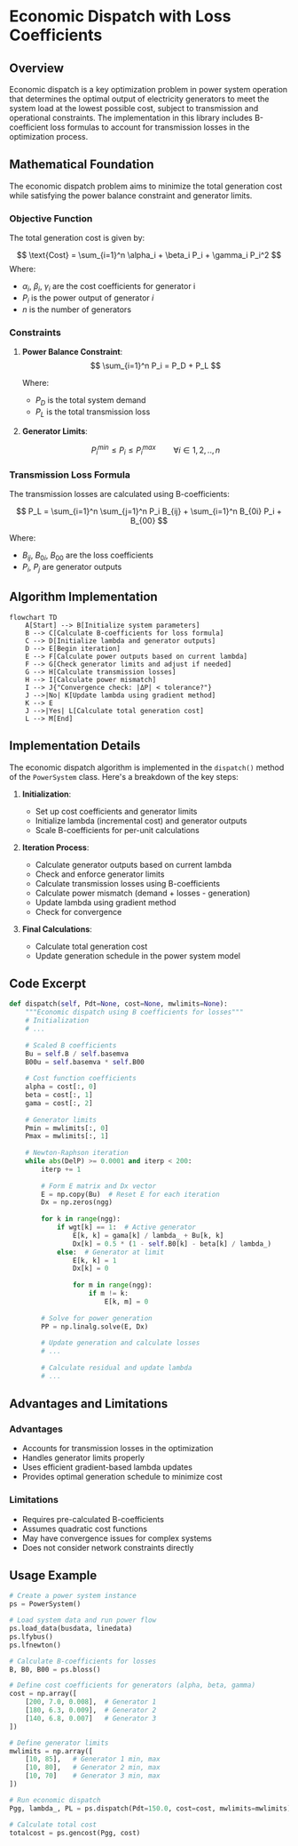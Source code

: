 # Economic Dispatch with Loss Coefficients

## Overview

Economic dispatch is a key optimization problem in power system operation that determines the optimal output of electricity generators to meet the system load at the lowest possible cost, subject to transmission and operational constraints. The implementation in this library includes B-coefficient loss formulas to account for transmission losses in the optimization process.

## Mathematical Foundation

The economic dispatch problem aims to minimize the total generation cost while satisfying the power balance constraint and generator limits.

### Objective Function

The total generation cost is given by:

$$
\text{Cost} = \sum_{i=1}^n \alpha_i + \beta_i P_i + \gamma_i P_i^2
$$
Where:
- $\alpha_i$, $\beta_i$, $\gamma_i$ are the cost coefficients for generator i
- $P_i$ is the power output of generator $i$
- $n$ is the number of generators

### Constraints

1. **Power Balance Constraint**:
   $$
   \sum_{i=1}^n P_i = P_D + P_L
   $$

   Where:
   - $P_D$ is the total system demand
   - $P_L$ is the total transmission loss

2. **Generator Limits**:
   
   $$
   P_i^{min} \le P_i \le P_i^{max} \qquad \forall i \in 1,2, .. , n
   $$

### Transmission Loss Formula

The transmission losses are calculated using B-coefficients:

$$
P_L = \sum_{i=1}^n \sum_{j=1}^n P_i B_{ij} + \sum_{i=1}^n B_{0i} P_i + B_{00}
$$

Where:
- $B_{ij}$, $B_{0i}$, ${B_00}$ are the loss coefficients
- $P_i$, $P_j$ are generator outputs

## Algorithm Implementation

```mermaid
flowchart TD
    A[Start] --> B[Initialize system parameters]
    B --> C[Calculate B-coefficients for loss formula]
    C --> D[Initialize lambda and generator outputs]
    D --> E[Begin iteration]
    E --> F[Calculate power outputs based on current lambda]
    F --> G[Check generator limits and adjust if needed]
    G --> H[Calculate transmission losses]
    H --> I[Calculate power mismatch]
    I --> J{"Convergence check: |ΔP| < tolerance?"}
    J -->|No| K[Update lambda using gradient method]
    K --> E
    J -->|Yes| L[Calculate total generation cost]
    L --> M[End]
```

<!-- ![Economic Dispatch with Loss Coefficients](./flow_economic_dispatch.png) -->

## Implementation Details

The economic dispatch algorithm is implemented in the `dispatch()` method of the `PowerSystem` class. Here's a breakdown of the key steps:

1. **Initialization**:
   - Set up cost coefficients and generator limits
   - Initialize lambda (incremental cost) and generator outputs
   - Scale B-coefficients for per-unit calculations

2. **Iteration Process**:
   - Calculate generator outputs based on current lambda
   - Check and enforce generator limits
   - Calculate transmission losses using B-coefficients
   - Calculate power mismatch (demand + losses - generation)
   - Update lambda using gradient method
   - Check for convergence

3. **Final Calculations**:
   - Calculate total generation cost
   - Update generation schedule in the power system model

## Code Excerpt

```python
def dispatch(self, Pdt=None, cost=None, mwlimits=None):
    """Economic dispatch using B coefficients for losses"""
    # Initialization
    # ...
    
    # Scaled B coefficients
    Bu = self.B / self.basemva
    B00u = self.basemva * self.B00
    
    # Cost function coefficients
    alpha = cost[:, 0]
    beta = cost[:, 1]
    gama = cost[:, 2]
    
    # Generator limits
    Pmin = mwlimits[:, 0]
    Pmax = mwlimits[:, 1]
    
    # Newton-Raphson iteration
    while abs(DelP) >= 0.0001 and iterp < 200:
        iterp += 1
        
        # Form E matrix and Dx vector
        E = np.copy(Bu)  # Reset E for each iteration
        Dx = np.zeros(ngg)
        
        for k in range(ngg):
            if wgt[k] == 1:  # Active generator
                E[k, k] = gama[k] / lambda_ + Bu[k, k]
                Dx[k] = 0.5 * (1 - self.B0[k] - beta[k] / lambda_)
            else:  # Generator at limit
                E[k, k] = 1
                Dx[k] = 0
                
                for m in range(ngg):
                    if m != k:
                        E[k, m] = 0
        
        # Solve for power generation
        PP = np.linalg.solve(E, Dx)
        
        # Update generation and calculate losses
        # ...
        
        # Calculate residual and update lambda
        # ...
```

## Advantages and Limitations

### Advantages
- Accounts for transmission losses in the optimization
- Handles generator limits properly
- Uses efficient gradient-based lambda updates
- Provides optimal generation schedule to minimize cost

### Limitations
- Requires pre-calculated B-coefficients
- Assumes quadratic cost functions
- May have convergence issues for complex systems
- Does not consider network constraints directly

## Usage Example

```python
# Create a power system instance
ps = PowerSystem()

# Load system data and run power flow
ps.load_data(busdata, linedata)
ps.lfybus()
ps.lfnewton()

# Calculate B-coefficients for losses
B, B0, B00 = ps.bloss()

# Define cost coefficients for generators (alpha, beta, gamma)
cost = np.array([
    [200, 7.0, 0.008],  # Generator 1
    [180, 6.3, 0.009],  # Generator 2
    [140, 6.8, 0.007]   # Generator 3
])

# Define generator limits
mwlimits = np.array([
    [10, 85],   # Generator 1 min, max
    [10, 80],   # Generator 2 min, max
    [10, 70]    # Generator 3 min, max
])

# Run economic dispatch
Pgg, lambda_, PL = ps.dispatch(Pdt=150.0, cost=cost, mwlimits=mwlimits)

# Calculate total cost
totalcost = ps.gencost(Pgg, cost)
```